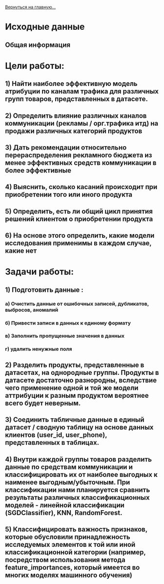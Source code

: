 [Вернуться на главную...](../README.md)

# Исходные данные
## Общая информация

# Цели работы:

## 1) Hайти наиболее эффективную модель атрибуции по каналам трафика для различных групп товаров, представленных в датасете.

## 2) Определить влияние различных каналов коммуникации (рекламы / орг.трафика итд) на продажи различных категорий продуктов

## 3) Дать рекомендации относительно перераспределения рекламного бюджета из менее эффективных средств коммуникации в более эффективные

## 4) Выяснить, сколько касаний происходит при приобретении того или иного продукта

## 5) Определить, есть ли общий цикл принятия решений клиентом о приобретении продукта

## 6) На основе этого определить, какие модели исследования применимы в каждом случае, какие нет


# Задачи работы: 

## 1) Подготовить данные :

### а) Очистить данные от ошибочных записей, дубликатов, выбросов, аномалий

### б) Привести записи в данных к единому формату

### в) Заполнить пропущенные значения в данных

### г) удалить ненужные поля 

## 2)	Разделить продукты, представленные в датасетах, на однородные группы. Продукты в датасете достаточно разнородны, вследствие чего применение одной и той же модели аттрибуции к разным продуктом вероятнее всего будет неверным.

## 3)	Соединить табличные данные в единый датасет / сводную таблицу на основе данных клиентов (user_id, user_phone), представленных в таблицах.

## 4)	Внутри каждой группы товаров разделить данные по средствам коммуникации и классифицировать их от наиболее выгодных к наименее выгодным/убыточным. При классификации нами планируется сравнить результаты различных классификационных моделей - линейной классификации (SGDClassifier), KNN, RandomForest. 

## 5)   Классифицировать важность признаков, которые обусловили принадлежность исследуемых элементов к той или иной классификационной категории (например, посредством использования метода feature_importances, который имеется во многих моделях машинного обучения)